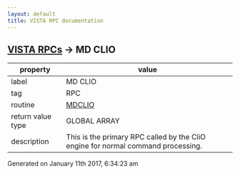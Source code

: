 ```yaml
---
layout: default
title: VISTA RPC documentation
---
```




## [VISTA RPCs](TableOfContent.md) &#8594; MD CLIO 

 property | value 
--- | --- 
 label | MD CLIO
 tag | RPC
 routine | [MDCLIO](http://code.osehra.org/dox/Routine_MDCLIO_source.html)
 return value type | GLOBAL ARRAY
 description | This is the primary RPC called by the CliO engine for normal command processing.




Generated on January 11th 2017, 6:34:23 am